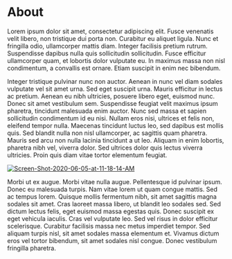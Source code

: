 # About

Lorem ipsum dolor sit amet, consectetur adipiscing elit. Fusce venenatis velit libero, non tristique dui porta non. Curabitur eu aliquet ligula. Nunc et fringilla odio, ullamcorper mattis diam. Integer facilisis pretium rutrum. Suspendisse dapibus nulla quis sollicitudin sollicitudin. Fusce efficitur ullamcorper quam, et lobortis dolor vulputate eu. In maximus massa non nisl condimentum, a convallis est ornare. Etiam suscipit in enim nec bibendum.

Integer tristique pulvinar nunc non auctor. Aenean in nunc vel diam sodales vulputate vel sit amet urna. Sed eget suscipit urna. Mauris efficitur in lectus ac pretium. Aenean eu nibh ultricies, posuere libero eget, euismod nunc. Donec sit amet vestibulum sem. Suspendisse feugiat velit maximus ipsum pharetra, tincidunt malesuada enim auctor. Nunc sed massa et sapien sollicitudin condimentum id eu nisi. Nullam eros nisi, ultrices et felis non, eleifend tempor nulla. Maecenas tincidunt luctus leo, sed dapibus est mollis quis. Sed blandit nulla non nisl ullamcorper, ac sagittis quam pharetra. Mauris sed arcu non nulla lacinia tincidunt a ut leo. Aliquam in enim lobortis, pharetra nibh vel, viverra dolor. Sed ultrices dolor quis lectus viverra ultricies. Proin quis diam vitae tortor elementum feugiat.

<a href="https://ibb.co/JpTfs6d"><img src="https://i.ibb.co/M1HYCwh/Screen-Shot-2020-06-05-at-11-18-14-AM.png" alt="Screen-Shot-2020-06-05-at-11-18-14-AM" border="0"></a>

Morbi ut ex augue. Morbi vitae nulla augue. Pellentesque id pulvinar ipsum. Donec eu malesuada turpis. Nam vitae lorem ut quam congue mattis. Sed ac tempus lorem. Quisque mollis fermentum nibh, sit amet sagittis magna sodales sit amet. Cras laoreet massa libero, ut blandit leo sodales sed. Sed dictum lectus felis, eget euismod massa egestas quis. Donec suscipit ex eget vehicula iaculis. Cras vel vulputate leo. Sed vel risus in dolor efficitur scelerisque. Curabitur facilisis massa nec metus imperdiet tempor. Sed aliquam turpis nisl, sit amet sodales massa elementum et. Vivamus dictum eros vel tortor bibendum, sit amet sodales nisl congue. Donec vestibulum fringilla pharetra.
